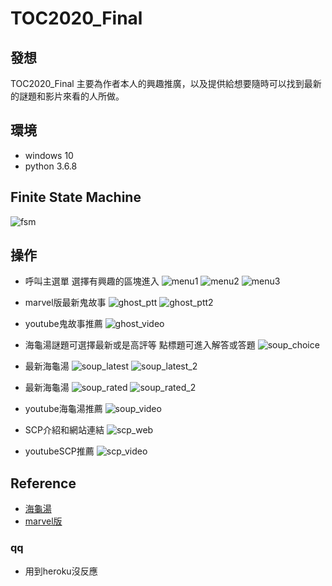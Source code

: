 # TOC2020_Final
## 發想
TOC2020_Final 主要為作者本人的興趣推廣，以及提供給想要隨時可以找到最新的謎題和影片來看的人所做。

## 環境
* windows 10
* python 3.6.8

## Finite State Machine
![fsm](./img/fsm_v2.png)

## 操作
* 呼叫主選單 選擇有興趣的區塊進入
![menu1](./img/main1.jpg)
![menu2](./img/main2.jpg)
![menu3](./img/main3.jpg)


* marvel版最新鬼故事
![ghost_ptt](./img/ghost_ptt.jpg)
![ghost_ptt2](./img/ghost_ptt_2.jpg)
* youtube鬼故事推薦
![ghost_video](./img/ghost_video.jpg)


* 海龜湯謎題可選擇最新或是高評等 點標題可進入解答或答題
![soup_choice](./img/soup_choice.jpg)
* 最新海龜湯
![soup_latest](./img/soup_latest.jpg)
![soup_latest_2](./img/soup_latest_2.jpg)
* 最新海龜湯
![soup_rated](./img/soup_rated.jpg)
![soup_rated_2](./img/soup_rated_2.jpg)
* youtube海龜湯推薦
![soup_video](./img/soup_video.jpg)


* SCP介紹和網站連結
![scp_web](./img/scp_web.jpg)
* youtubeSCP推薦
![scp_video](./img/scp_video.jpg)

## Reference
* [海龜湯](http://gameschool.cc/turtlesoup/all/?o=date) 
* [marvel版](https://www.ptt.cc/bbs/marvel/index.html)


### qq
* 用到heroku沒反應

